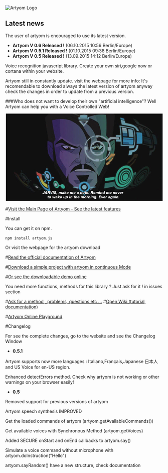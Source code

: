 ![Artyom Logo](https://raw.githubusercontent.com/sdkcarlos/artyom.js/master/src/images/artyomjs-logo.png)

## Latest news
The user of artyom is encouraged to use its latest version.

- **Artyom V 0.6 Released !** (06.10.2015 10:56 Berlin/Europe)
- **Artyom V 0.5.1 Released !** (01.10.2015 09:38 Berlin/Europe)
- **Artyom V 0.5 Released !** (13.09.2015 14:12 Berlin/Europe)

Voice recognition javascript library. Create your own siri,google now or cortana within your website.

Artyom still in constantly update.
visit the webpage for more info:
It's recomendable to download always the latest version of artyom anyway check the changes in order to update from a previous version.

###Who does not want to develop their own "artificial intelligence"? Well Artyom can help you with a Voice Controlled Web!

<p align="center">
  <img src="https://raw.githubusercontent.com/sdkcarlos/sdkcarlos.github.io/d46abc3b00c548fec3439282f89a7516b005c178/sites/artyom-resources/images/artyom-ironman.gif" alt="Artyom example use"/>
</p>
 
#[Visit the Main Page of Artyom - See the latest features](http://sdkcarlos.github.io/sites/artyom.html)

#Install
 
You can get it on npm.

```shell
npm install artyom.js
```
Or visit the webpage for the artyom download

#[Read the official documentation of Artyom](https://sdkcarlos.gitbooks.io/artyom/content/index.html)

#[Download a simple project with artyom in continuous Mode](https://github.com/sdkcarlos/sdkcarlos.github.io/raw/master/demo-sites/artyom-continuous-demo.zip)


#[Or see the downloadable demo online](https://sdkcarlos.github.io/demo-sites/artyom-demo-continuous.html)

You need more functions, methods for this library ? Just ask for it ! in issues section


#[Ask for a method , problems, questions etc ...](https://github.com/sdkcarlos/artyom.js/issues)
#[Open Wiki (tutorial, documentation)](https://github.com/sdkcarlos/artyom.js/wiki)

#[Artyom Online Playground](https://sdkcarlos.github.io/sites/artyomplayground.html)


#Changelog

For see the complete changes, go to the website and see the Changelog Window

- **0.5.1**

Artyom supports now more languages : Italiano,Français,Japanese 日本人 and US Voice for en-US region.

Enhanced detectErrors method. Check why artyom is not working or other warnings on your browser easily!

- **0.5**

Removed support for previous versions of artyom

Artyom speech synthesis IMPROVED

Get the loaded commands of artyom (artyom.getAvailableCommands())

Get available voices with Synchronous Method (artyom.getVoices)

Added SECURE onStart and onEnd callbacks to artyom.say()

Simulate a voice command without microphone with artyom.doInstruction("Hello")

artyom.sayRandom() have a new structure, check documentation
